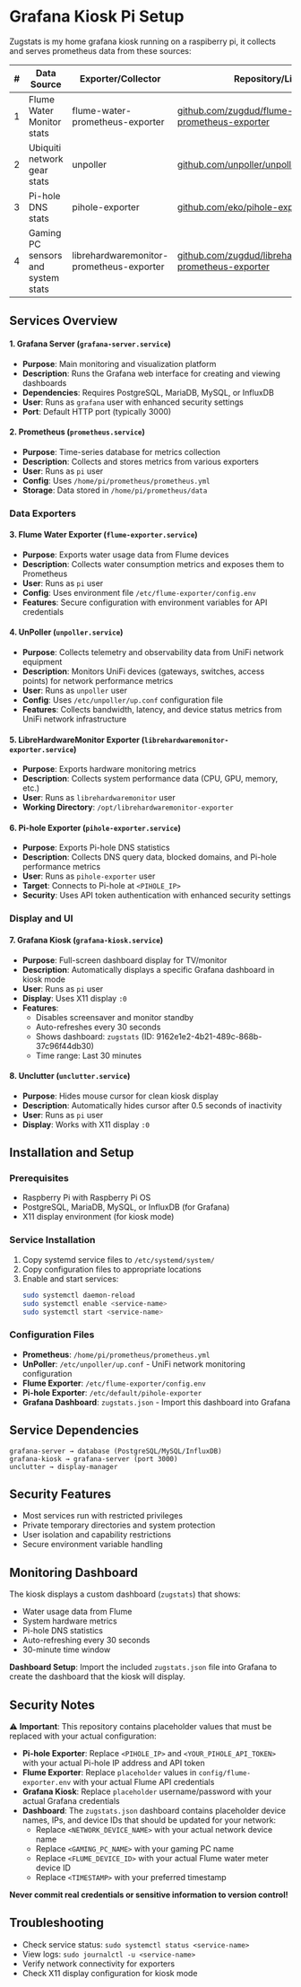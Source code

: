 # Grafana Kiosk Pi Setup

Zugstats is my home grafana kiosk running on a raspiberry pi, it collects and serves  prometheus data from these sources:

| #  | Data Source                                      | Exporter/Collector                              | Repository/Link                                                                 |
|----|--------------------------------------------------|-------------------------------------------------|---------------------------------------------------------------------------------|
| 1  | Flume Water Monitor stats                        | flume-water-prometheus-exporter                 | [github.com/zugdud/flume-water-prometheus-exporter](https://github.com/zugdud/flume-water-prometheus-exporter) |
| 2  | Ubiquiti network gear stats                      | unpoller                                        | [github.com/unpoller/unpoller](https://github.com/unpoller/unpoller)            |
| 3  | Pi-hole DNS stats                                | pihole-exporter                                 | [github.com/eko/pihole-exporter](https://github.com/eko/pihole-exporter)        |
| 4  | Gaming PC sensors and system stats               | librehardwaremonitor-prometheus-exporter         | [github.com/zugdud/librehardwaremonitor-prometheus-exporter](https://github.com/zugdud/librehardwaremonitor-prometheus-exporter) |

## Services Overview

#### 1. **Grafana Server** (`grafana-server.service`)
- **Purpose**: Main monitoring and visualization platform
- **Description**: Runs the Grafana web interface for creating and viewing dashboards
- **Dependencies**: Requires PostgreSQL, MariaDB, MySQL, or InfluxDB
- **User**: Runs as `grafana` user with enhanced security settings
- **Port**: Default HTTP port (typically 3000)

#### 2. **Prometheus** (`prometheus.service`)
- **Purpose**: Time-series database for metrics collection
- **Description**: Collects and stores metrics from various exporters
- **User**: Runs as `pi` user
- **Config**: Uses `/home/pi/prometheus/prometheus.yml`
- **Storage**: Data stored in `/home/pi/prometheus/data`

### Data Exporters

#### 3. **Flume Water Exporter** (`flume-exporter.service`)
- **Purpose**: Exports water usage data from Flume devices
- **Description**: Collects water consumption metrics and exposes them to Prometheus
- **User**: Runs as `pi` user
- **Config**: Uses environment file `/etc/flume-exporter/config.env`
- **Features**: Secure configuration with environment variables for API credentials

#### 4. **UnPoller** (`unpoller.service`)
- **Purpose**: Collects telemetry and observability data from UniFi network equipment
- **Description**: Monitors UniFi devices (gateways, switches, access points) for network performance metrics
- **User**: Runs as `unpoller` user
- **Config**: Uses `/etc/unpoller/up.conf` configuration file
- **Features**: Collects bandwidth, latency, and device status metrics from UniFi network infrastructure

#### 5. **LibreHardwareMonitor Exporter** (`librehardwaremonitor-exporter.service`)
- **Purpose**: Exports hardware monitoring metrics
- **Description**: Collects system performance data (CPU, GPU, memory, etc.)
- **User**: Runs as `librehardwaremonitor` user
- **Working Directory**: `/opt/librehardwaremonitor-exporter`

#### 6. **Pi-hole Exporter** (`pihole-exporter.service`)
- **Purpose**: Exports Pi-hole DNS statistics
- **Description**: Collects DNS query data, blocked domains, and Pi-hole performance metrics
- **User**: Runs as `pihole-exporter` user
- **Target**: Connects to Pi-hole at `<PIHOLE_IP>`
- **Security**: Uses API token authentication with enhanced security settings

### Display and UI

#### 7. **Grafana Kiosk** (`grafana-kiosk.service`)
- **Purpose**: Full-screen dashboard display for TV/monitor
- **Description**: Automatically displays a specific Grafana dashboard in kiosk mode
- **User**: Runs as `pi` user
- **Display**: Uses X11 display `:0`
- **Features**: 
  - Disables screensaver and monitor standby
  - Auto-refreshes every 30 seconds
  - Shows dashboard: `zugstats` (ID: 9162e1e2-4b21-489c-868b-37c96f44db30)
  - Time range: Last 30 minutes

#### 8. **Unclutter** (`unclutter.service`)
- **Purpose**: Hides mouse cursor for clean kiosk display
- **Description**: Automatically hides cursor after 0.5 seconds of inactivity
- **User**: Runs as `pi` user
- **Display**: Works with X11 display `:0`

## Installation and Setup

### Prerequisites
- Raspberry Pi with Raspberry Pi OS
- PostgreSQL, MariaDB, MySQL, or InfluxDB (for Grafana)
- X11 display environment (for kiosk mode)

### Service Installation
1. Copy systemd service files to `/etc/systemd/system/`
2. Copy configuration files to appropriate locations
3. Enable and start services:
   ```bash
   sudo systemctl daemon-reload
   sudo systemctl enable <service-name>
   sudo systemctl start <service-name>
   ```

### Configuration Files
- **Prometheus**: `/home/pi/prometheus/prometheus.yml`
- **UnPoller**: `/etc/unpoller/up.conf` - UniFi network monitoring configuration
- **Flume Exporter**: `/etc/flume-exporter/config.env`
- **Pi-hole Exporter**: `/etc/default/pihole-exporter`
- **Grafana Dashboard**: `zugstats.json` - Import this dashboard into Grafana

## Service Dependencies

```
grafana-server → database (PostgreSQL/MySQL/InfluxDB)
grafana-kiosk → grafana-server (port 3000)
unclutter → display-manager
```

## Security Features

- Most services run with restricted privileges
- Private temporary directories and system protection
- User isolation and capability restrictions
- Secure environment variable handling

## Monitoring Dashboard

The kiosk displays a custom dashboard (`zugstats`) that shows:
- Water usage data from Flume
- System hardware metrics
- Pi-hole DNS statistics
- Auto-refreshing every 30 seconds
- 30-minute time window

**Dashboard Setup**: Import the included `zugstats.json` file into Grafana to create the dashboard that the kiosk will display.

## Security Notes

⚠️ **Important**: This repository contains placeholder values that must be replaced with your actual configuration:

- **Pi-hole Exporter**: Replace `<PIHOLE_IP>` and `<YOUR_PIHOLE_API_TOKEN>` with your actual Pi-hole IP address and API token
- **Flume Exporter**: Replace `placeholder` values in `config/flume-exporter.env` with your actual Flume API credentials
- **Grafana Kiosk**: Replace `placeholder` username/password with your actual Grafana credentials
- **Dashboard**: The `zugstats.json` dashboard contains placeholder device names, IPs, and device IDs that should be updated for your network:
  - Replace `<NETWORK_DEVICE_NAME>` with your actual network device name
  - Replace `<GAMING_PC_NAME>` with your gaming PC name
  - Replace `<FLUME_DEVICE_ID>` with your actual Flume water meter device ID
  - Replace `<TIMESTAMP>` with your preferred timestamp

**Never commit real credentials or sensitive information to version control!**

## Troubleshooting

- Check service status: `sudo systemctl status <service-name>`
- View logs: `sudo journalctl -u <service-name>`
- Verify network connectivity for exporters
- Check X11 display configuration for kiosk mode